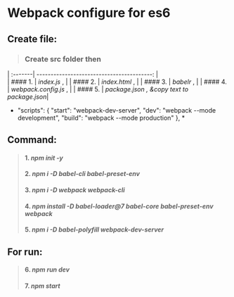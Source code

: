 # Webpack configure for es6

## Create file:
> ### Create src folder then
| :-------| -----------------------------------------: |  
| #### 1. | *index.js* ,                               | 
| #### 2. | *index.html* ,                             | 
| #### 3. | *babelr* ,                                 | 
| #### 4. | *webpack.config.js* ,                      | 
| #### 5. | *package.json , &copy text to package.json*| 

* "scripts": {
      "start": "webpack-dev-server",
      "dev": "webpack --mode development",
      "build": "webpack --mode production"
}, *
## Command:
> #### 1. *npm init -y*
> #### 2. *npm i -D babel-cli babel-preset-env*
> #### 3. *npm i -D webpack webpack-cli*
> #### 4. *npm install -D babel-loader@7 babel-core babel-preset-env webpack*
> #### 5. *npm i -D babel-polyfill webpack-dev-server*

## For run: 
> #### 6. *npm run dev*
> #### 7. *npm start*
